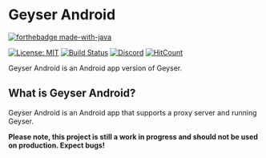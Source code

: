 # Geyser Android

[![forthebadge made-with-java](https://ForTheBadge.com/images/badges/made-with-java.svg)](https://java.com/)

[![License: MIT](https://img.shields.io/badge/license-MIT-blue.svg)](LICENSE)
[![Build Status](https://ci.rtm516.co.uk/job/GeyserAndroid/job/master/badge/icon)](https://ci.rtm516.co.uk/job/GeyserAndroid/job/master/)
[![Discord](https://img.shields.io/discord/613163671870242838.svg?color=%237289da&label=discord)](http://discord.geysermc.org/)
[![HitCount](http://hits.dwyl.io/GeyserMC/GeyserAndroid.svg)](http://hits.dwyl.io/GeyserMC/GeyserAndroid)

Geyser Android is an Android app version of Geyser.

## What is Geyser Android?
Geyser Android is an Android app that supports a proxy server and running Geyser.

**Please note, this project is still a work in progress and should not be used on production. Expect bugs!**